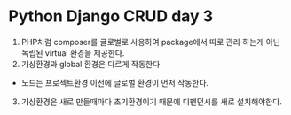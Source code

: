 # Python Django CRUD day 3

1. PHP처럼 composer를 글로벌로 사용하여 package에서 따로 관리 하는게 아닌 독립된 virtual 환경을 제공한다. 
2. 가상환경과 global 환경은 다르게 작동한다
* 노드는 프로젝트환경 이전에 글로벌 환경이 먼저 작동한다.
3. 가상환경은 새로 만들때마다 초기환경이기 때문에  디펜던시를 새로 설치해야한다.
